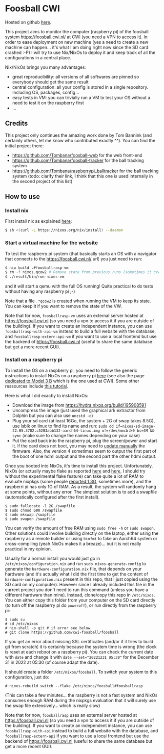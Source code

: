 # Foosball CWI

Hosted on github [here](https://github.com/cwi-foosball/foosball).

This project aims to monitor the computer (raspberry pi) of the foosball system https://foosball.cwi.nl/ at CWI (you need a VPN to access it). In order to ease deployment on new machine (yes a need to create a new machine can happen… it's what I am doing right now since the SD card crashed :-P) I will try to use Nix/NixOs to deploy it and keep track of all the configurations in a central place.

Nix/NixOs brings you many advantages:
- great reproducibility: all versions of all softwares are pinned so everybody should get the same result
- central configuration: all your config is stored in a single repository. Including OS, packages, config…
- easy tests in VM: you can trivially run a VM to test your OS without a need to test it on the raspberry first
- …

## Credits

This project only continues the amazing work done by Tom Bannink (and certainly others, let me know who contributed exactly ^^). You can find the initial project there:
- https://github.com/Tombana/foosball-web for the web front-end
- https://github.com/Tombana/foosball-tracker for the ball tracking system
- https://github.com/Tombana/raspberrypi_balltracker for the ball tracking system (todo: clarify their link, I think that this one is used internally in the second project of this list)

## How to use

### Install nix
First install nix as explained [here](https://nixos.org/download.html#download-nix):
```bash
$ sh <(curl -L https://nixos.org/nix/install) --daemon
```

### Start a virtual machine for the website
To test the raspberry pi system (that basically starts an OS with a navigator that connects to the https://foosball.cwi.nl/ url) you just need to run:

```bash
$ nix build .#foosballrasp-vm
$ rm -f nixos.qcow2 # Remove state from previous runs (sometimes it creates inconsistencies when we build a new derivation)
$ ./result/bin/run-nixos-vm
```

and it will start a qemu with the full OS running! Quite practical to do tests without having any raspberry pi ;-)

Note that a file `.*qcow2` is created when running the VM to keep its state. You can keep it if you want to remove the state of the VW.

Note that for now, `foosballrasp-vm` uses an external server hosted at https://foosball.cwi.nl (so you need a vpn to access it if you are outside of the building). If you want to create an independent instance, you can use `foosballrasp-with-api-vm` instead to build a full website with the database, and `foosballrasp-extern-api-vm` if you want to use a local frontend but use the backend of https://foosball.cwi.nl (useful to share the same database but get a more recent GUI).


### Install on a raspberry pi

To install the OS on a raspberry pi, you need to follow the generic instructions to install NixOs on a raspberry pi [here](https://nixos.wiki/wiki/NixOS_on_ARM#Installation) (see also the page [dedicated to Model 3 B](https://nixos.wiki/wiki/NixOS_on_ARM/Raspberry_Pi_3) which is the one used at CWI). Some other ressources include [this tutorial](https://nix.dev/tutorials/installing-nixos-on-a-raspberry-pi).

Here is what I did exactly to install NixOs:
- Download the image from https://hydra.nixos.org/build/195908591
- Uncompress the image (just used the graphical ark extractor from Dolphin but you can also use `unzstd -d`)
- Plug your sd card (at least 16Go, the system + 2G of swap takes 8.5G), use lsblk on linux to find its name and run: `sudo dd if=nixos-sd-image-22.05.3702.c5203abb132-aarch64-linux.img of=/dev/mmcblk0 bs=4M && sync` (make sure to change the names depending on your case)
- Put the card back into the raspberry pi, plug the screen/power and start it. If the card does not boot, you may need to [update manually](https://www.raspberrypi.com/documentation/computers/raspberry-pi.html#updating-the-bootloader) the firmware. Also, the version 4 sometimes seem to output the first part of the boot of one hdmi output and the second part the other hdmi output. 

Once you booted into NixOs, it's time to install this project. Unfortunately, NixOs (or actually maybe flake as reported [here](https://github.com/NixOS/nix/issues/3121) and [here](https://github.com/NixOS/nix/pull/6530), I should try without the experimental flake feature) can take quite a lot of RAM to evaluate nixpkgs (some people [reported 1.3G](https://github.com/bennofs/nix-index/issues/64), sometimes more), and the raspberri pi has only 1G of RAM. As a result, the system will randomly hang at some points, without any error. The simplest solution is to add a swapfile (automatically configured after the first install).
```
$ sudo fallocate -l 2G /swapfile
$ sudo chmod 600 /swapfile
$ sudo mkswap /swapfile
$ sudo swapon /swapfile
```
You can verify the amount of free RAM using `sudo free -h` or `sudo swapon`. Other solutions could involve building directly on the laptop, either using the raspberry as a remote builder or using `binfmt` to fake an Aarch64 system or cross-compiling (yeah NixOs makes it a breaze)… but it is not really practical in my opinion.

Usually for a normal install you would just go in `/etc/nixos/configuration.nix` and run `sudo nixos-generate-config` to generate the `hardware-configuration.nix` file, that depends on your hardware (and it's actually what I did the first time to get the content of `hardware-configuration.nix` present in this repo, that I just copied using the SD card on my computer). However since I already included this file in the current project you don't need to run this command (unless you have a different hardware than mine). Instead, clone/copy this repo in `/etc/nixos`. You can either copy this folder from your computer on the SD card directly (to turn off the raspberry pi do `poweroff`), or run directly from the raspberry pi:
```
$ sudo su
# cd /etc/nixos
# nix-shell -p git # if error see below
# git clone https://github.com/cwi-foosball/foosball
```

If you get an error about missing SSL certificates (and/or if it tries to build git from scratch) it is certainly because the system time is wrong (the clock is reset at each reboot on a raspberry pi). You can check the current date with `date` and change it with `date --set="20221231 05:30"` for the December 31 in 2022 at 05:30 (of course adapt the date).

It should create a folder `/etc/nixos/foosball`. To switch your system to this configuration, just do:
```
# nixos-rebuild switch --flake /etc/nixos/foosball#foosballrasp 
```
(This can take a few minutes… the raspberry is not a fast system and NixOs consumes enough RAM during the nixpkgs evaluation that it will surely use the swap file extensively… which is really slow)


Note that for now, `foosballrasp` uses an external server hosted at https://foosball.cwi.nl (so you need a vpn to access it if you are outside of the building). If you want to create an independent instance, you can use `foosballrasp-with-api` instead to build a full website with the database, and `foosballrasp-extern-api` if you want to use a local frontend but use the backend of https://foosball.cwi.nl (useful to share the same database but get a more recent GUI).

